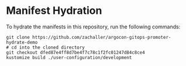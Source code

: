 # Manifest Hydration

To hydrate the manifests in this repository, run the following commands:

```shell
git clone https://github.com/zachaller/argocon-gitops-promoter-hydrate-demo
# cd into the cloned directory
git checkout dfed87e4ff8d7be4f7c78c1f2fc01247d84c8ce4
kustomize build ./user-configuration/development
```
